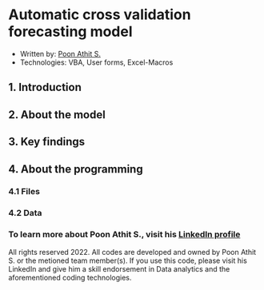 # Automatic cross validation forecasting model
* Written by: [Poon Athit S. ](https://www.linkedin.com/in/athit-srimachand/)
* Technologies: VBA, User forms, Excel-Macros
## 1. Introduction

## 2. About the model

## 3. Key findings

## 4. About the programming

### 4.1 Files

### 4.2 Data

### To learn more about Poon Athit S., visit his [LinkedIn profile](https://www.linkedin.com/in/athit-srimachand/)

All rights reserved 2022. All codes are developed and owned by Poon Athit S. or the metioned team member(s). If you use this code, please visit his LinkedIn and give him a skill endorsement in Data analytics and the aforementioned coding technologies.

